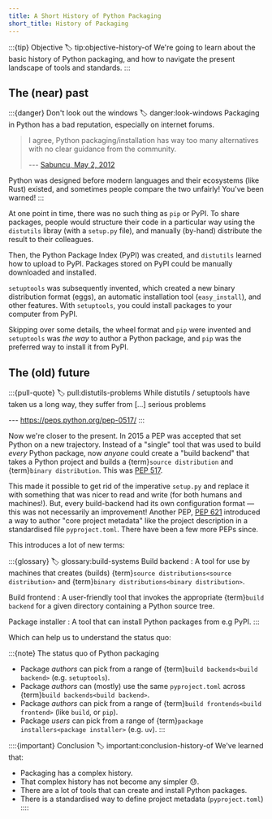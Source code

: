 ```yaml
---
title: A Short History of Python Packaging
short_title: History of Packaging
---
```


:::{tip} Objective
:label: tip:objective-history-of
We're going to learn about the basic history of Python packaging, and how to navigate the present landscape of tools and standards.
:::

## The (near) past

:::{danger} Don't look out the windows
:label: danger:look-windows
Packaging in Python has a bad reputation, especially on internet forums.

> I agree, Python packaging/installation has way too many alternatives with no clear guidance from the community.
>
> --- [Sabuncu, May 2, 2012](https://stackoverflow.com/q/6344076/1215241)

Python was designed before modern languages and their ecosystems (like Rust) existed, and sometimes people compare the two unfairly! You've been warned!
:::

At one point in time, there was no such thing as `pip` or PyPI. To share packages, people would structure their code in a particular way using the `distutils` libray (with a `setup.py` file), and manually (by-hand) distribute the result to their colleagues.

Then, the Python Package Index (PyPI) was created, and `distutils` learned how to upload to PyPI. Packages stored on PyPI could be manually downloaded and installed.

`setuptools` was subsequently invented, which created a new binary distribution format (eggs), an automatic installation tool (`easy_install`), and other features. With `setuptools`, you could install packages to your computer from PyPI.

Skipping over some details, the wheel format and `pip` were invented and `setuptools` was _the way_ to author a Python package, and `pip` was the preferred way to install it from PyPI.

## The (old) future

:::{pull-quote}
:label: pull:distutils-problems
While distutils / setuptools have taken us a long way, they suffer from [...] serious problems

--- https://peps.python.org/pep-0517/
:::

Now we're closer to the present. In 2015 a PEP was accepted that set Python on a new trajectory. Instead of a "single" tool that was used to build _every_ Python package, now _anyone_ could create a "build backend" that takes a Python project and builds a {term}`source distribution` and {term}`binary distribution`. This was [PEP 517](https://peps.python.org/pep-0517/#abstract).

This made it possible to get rid of the imperative `setup.py` and replace it with something that was nicer to read and write (for both humans and machines!). But, every build-backend had its own configuration format — this was not necessarily an improvement! Another PEP, [PEP 621](https://peps.python.org/pep-0621/#abstract) introduced a way to author "core project metadata" like the project description in a standardised file `pyproject.toml`. There have been a few more PEPs since.

This introduces a lot of new terms:

:::{glossary}
:label: glossary:build-systems
Build backend
: A tool for use by machines that creates (builds) {term}`source distributions<source distribution>` and {term}`binary distributions<binary distribution>`.

Build frontend
: A user-friendly tool that invokes the appropriate {term}`build backend` for a given directory containing a Python source tree.

Package installer
: A tool that can install Python packages from e.g PyPI.
:::

Which can help us to understand the status quo:

:::{note} The status quo of Python packaging

- Package _authors_ can pick from a range of {term}`build backends<build backend>` (e.g. `setuptools`).
- Package _authors_ can (mostly) use the same `pyproject.toml` across {term}`build backends<build backend>`.
- Package _authors_ can pick from a range of {term}`build frontends<build frontend>` (like `build`, or `pip`).
- Package _users_ can pick from a range of {term}`package installers<package installer>` (e.g. `uv`).
  :::

::::{important} Conclusion
:label: important:conclusion-history-of
We've learned that:

- Packaging has a complex history.
- That complex history has not become any simpler 😓.
- There are a lot of tools that can create and install Python packages.
- There is a standardised way to define project metadata (`pyproject.toml`)
  ::::
